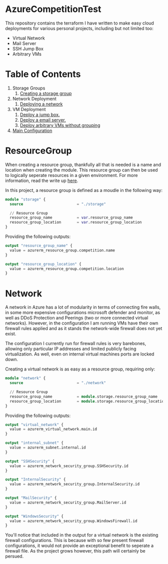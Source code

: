 # AzureCompetitionTest
This repository contains the terraform I have written to make easy cloud deployments for various personal projects, including but not limited too:
- Virtual Network
- Mail Server
- SSH Jump Box
- Arbitrary VMs

# Table of Contents
1. Storage Groups
    1. [Creating a storage group](#ResourceGroup)
2. Network Deployment
    1. [Deploying a network](#Network)
3. VM Deployment
    1. [Deploy a jump box.](#Jumpbox)
    2. [Deploy a email server.](#EmailServer)
    3. [Deploy arbitrary VMs without grouping](#UbuntuServers)
4. [Main Configuration](#MainConfig)

# ResourceGroup

When creating a resource group, thankfully all that is needed is a name and location when creating the module. This resource group can then be used to logically seperate resources in a given environment. For more information, read the write up [here](https://learn.microsoft.com/en-us/azure/azure-resource-manager/management/manage-resource-groups-portal).

In this project, a resource group is defined as a moudle in the following way:
```tf
module "storage" {
  source                        = "./storage"

  // Resource Group
  resource_group_name           = var.resource_group_name
  resource_group_location       = var.resource_group_location
}
```

Providing the following outputs:
```tf
output "resource_group_name" {
  value = azurerm_resource_group.competition.name
}

output "resource_group_location" {
  value = azurerm_resource_group.competition.location
}
```

# Network
A network in Azure has a lot of modularity in terms of connecting fire walls, in some more expensive configurations microsoft defender and monitor, as well as DDoS Protection and Peerings (two or more connected virtual networks). However, in the configuration I am running VMs have their own firewall rules applied and as it stands the network-wide firewall does not yet exist.

The configuration I currently run for firewall rules is very barebones, allowing only particular IP addresses and limited publicly facing virtualization. As well, even on internal virtual machines ports are locked down. 

Creating a virtual network is as easy as a resource group, requiring only:
```tf
module "network" {
  source                        = "./network"

  // Resource Group
  resource_group_name           = module.storage.resource_group_name
  resource_group_location       = module.storage.resource_group_location
}
```

Providing the following outputs:
```tf
output "virtual_network" {
  value = azurerm_virtual_network.main.id
}

output "internal_subnet" {
  value = azurerm_subnet.internal.id
}

output "SSHSecurity" {
  value = azurerm_network_security_group.SSHSecurity.id
}

output "InternalSecurity" {
  value = azurerm_network_security_group.InternalSecurity.id
}

output "MailSecurity" {
  value = azurerm_network_security_group.MailServer.id
}

output "WindowsSecurity" {
  value = azurerm_network_security_group.WindowsFirewall.id
}
```

You'll notice that included in the output for a virtual network is the existing firewall configurations. This is because with so few present firewall configurations, it would not provide an exceptional benefit to seperate a firewall file. As the project grows however, this path will certainly be persued. 